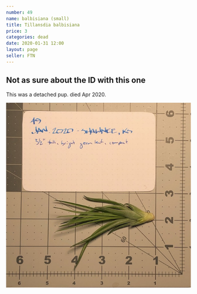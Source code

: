 ```yaml
---
number: 49
name: balbisiana (small)
title: Tillansdia balbisiana
price: 3
categories: dead
date: 2020-01-31 12:00
layout: page
seller: FTN
---
```

## Not as sure about the ID with this one

This was a detached pup. died Apr 2020.

!["Tillandsia balbisiana (?)"](/i/IMG_5927.jpeg "Tillandsia balbisiana (?)")
